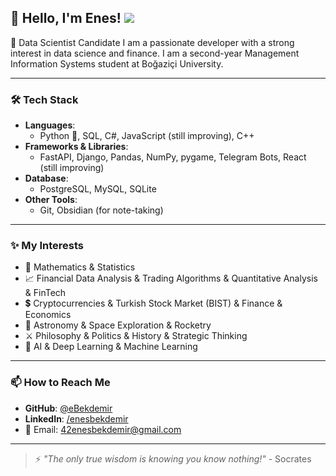 ## 👋 Hello, I'm Enes! ![](https://komarev.com/ghpvc/?username=eBekdemir&color=brightgreen&style=for-the-badge&style=pixel&abbreviated=true) 
🚀 Data Scientist Candidate 
I am a passionate developer with a strong interest in data science and finance. I am a second-year Management Information Systems student at Boğaziçi University.

---

### 🛠 Tech Stack
- **Languages**:
  - Python 🐍, SQL, C#, JavaScript (still improving), C++
- **Frameworks & Libraries**:
  - FastAPI, Django, Pandas, NumPy, pygame, Telegram Bots, React (still improving)
- **Database**:
  - PostgreSQL, MySQL, SQLite
- **Other Tools**:
  - Git, Obsidian (for note-taking)

---

### ✨ My Interests
- 🔢 Mathematics & Statistics
- 📈 Financial Data Analysis & Trading Algorithms & Quantitative Analysis & FinTech
- 💲 Cryptocurrencies & Turkish Stock Market (BIST) & Finance & Economics
- 🌌 Astronomy & Space Exploration & Rocketry
- ⚔️ Philosophy & Politics & History & Strategic Thinking
- 🧠 AI & Deep Learning & Machine Learning 
---

### 📫 How to Reach Me
- **GitHub**: [@eBekdemir](https://github.com/eBekdemir)
- **LinkedIn**: [/enesbekdemir](https://linkedin.com/in/enesbekdemir)
- 📧 Email: 42enesbekdemir@gmail.com

---

> ⚡ *"The only true wisdom is knowing you know nothing!"* - Socrates


<!--



### 🚀 Featured Projects
- [Project Name](link): A brief description of the project and what tech was used.
- [Another Project](link): Description and its significance.





**eBekdemir/eBekdemir** is a ✨ _special_ ✨ repository because its `README.md` (this file) appears on your GitHub profile.

Here are some ideas to get you started:

- 🔭 I’m currently working on ...
- 🌱 I’m currently learning ...
- 👯 I’m looking to collaborate on ...
- 🤔 I’m looking for help with ...
- 💬 Ask me about ...
- 📫 How to reach me: ...
- 😄 Pronouns: ...
- ⚡ Fun fact: ...
-->
